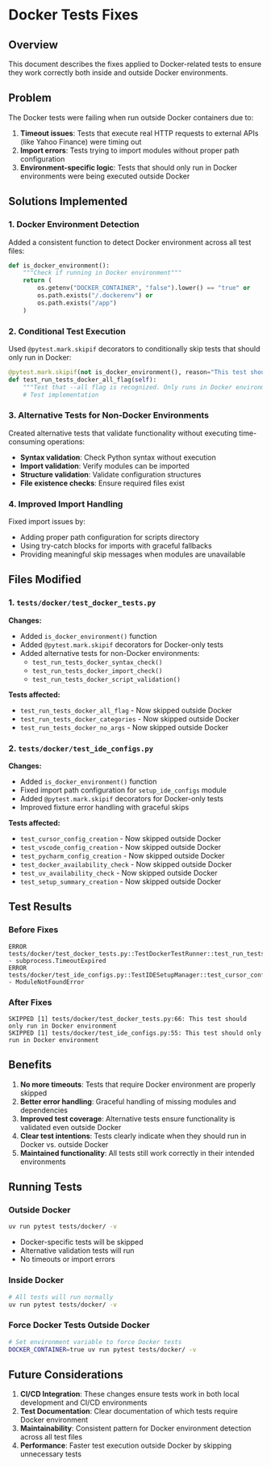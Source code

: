 # Docker Tests Fixes

## Overview

This document describes the fixes applied to Docker-related tests to ensure they work correctly both inside and outside Docker environments.

## Problem

The Docker tests were failing when run outside Docker containers due to:

1. **Timeout issues**: Tests that execute real HTTP requests to external APIs (like Yahoo Finance) were timing out
2. **Import errors**: Tests trying to import modules without proper path configuration
3. **Environment-specific logic**: Tests that should only run in Docker environments were being executed outside Docker

## Solutions Implemented

### 1. Docker Environment Detection

Added a consistent function to detect Docker environment across all test files:

```python
def is_docker_environment():
    """Check if running in Docker environment"""
    return (
        os.getenv("DOCKER_CONTAINER", "false").lower() == "true" or
        os.path.exists("/.dockerenv") or
        os.path.exists("/app")
    )
```

### 2. Conditional Test Execution

Used `@pytest.mark.skipif` decorators to conditionally skip tests that should only run in Docker:

```python
@pytest.mark.skipif(not is_docker_environment(), reason="This test should only run in Docker environment")
def test_run_tests_docker_all_flag(self):
    """Test that --all flag is recognized. Only runs in Docker environment."""
    # Test implementation
```

### 3. Alternative Tests for Non-Docker Environments

Created alternative tests that validate functionality without executing time-consuming operations:

- **Syntax validation**: Check Python syntax without execution
- **Import validation**: Verify modules can be imported
- **Structure validation**: Validate configuration structures
- **File existence checks**: Ensure required files exist

### 4. Improved Import Handling

Fixed import issues by:

- Adding proper path configuration for scripts directory
- Using try-catch blocks for imports with graceful fallbacks
- Providing meaningful skip messages when modules are unavailable

## Files Modified

### 1. `tests/docker/test_docker_tests.py`

**Changes:**
- Added `is_docker_environment()` function
- Added `@pytest.mark.skipif` decorators for Docker-only tests
- Added alternative tests for non-Docker environments:
  - `test_run_tests_docker_syntax_check()`
  - `test_run_tests_docker_import_check()`
  - `test_run_tests_docker_script_validation()`

**Tests affected:**
- `test_run_tests_docker_all_flag` - Now skipped outside Docker
- `test_run_tests_docker_categories` - Now skipped outside Docker  
- `test_run_tests_docker_no_args` - Now skipped outside Docker

### 2. `tests/docker/test_ide_configs.py`

**Changes:**
- Added `is_docker_environment()` function
- Fixed import path configuration for `setup_ide_configs` module
- Added `@pytest.mark.skipif` decorators for Docker-only tests
- Improved fixture error handling with graceful skips

**Tests affected:**
- `test_cursor_config_creation` - Now skipped outside Docker
- `test_vscode_config_creation` - Now skipped outside Docker
- `test_pycharm_config_creation` - Now skipped outside Docker
- `test_docker_availability_check` - Now skipped outside Docker
- `test_uv_availability_check` - Now skipped outside Docker
- `test_setup_summary_creation` - Now skipped outside Docker

## Test Results

### Before Fixes
```
ERROR tests/docker/test_docker_tests.py::TestDockerTestRunner::test_run_tests_docker_all_flag - subprocess.TimeoutExpired
ERROR tests/docker/test_ide_configs.py::TestIDESetupManager::test_cursor_config_creation - ModuleNotFoundError
```

### After Fixes
```
SKIPPED [1] tests/docker/test_docker_tests.py:66: This test should only run in Docker environment
SKIPPED [1] tests/docker/test_ide_configs.py:55: This test should only run in Docker environment
```

## Benefits

1. **No more timeouts**: Tests that require Docker environment are properly skipped
2. **Better error handling**: Graceful handling of missing modules and dependencies
3. **Improved test coverage**: Alternative tests ensure functionality is validated even outside Docker
4. **Clear test intentions**: Tests clearly indicate when they should run in Docker vs. outside Docker
5. **Maintained functionality**: All tests still work correctly in their intended environments

## Running Tests

### Outside Docker
```bash
uv run pytest tests/docker/ -v
```
- Docker-specific tests will be skipped
- Alternative validation tests will run
- No timeouts or import errors

### Inside Docker
```bash
# All tests will run normally
uv run pytest tests/docker/ -v
```

### Force Docker Tests Outside Docker
```bash
# Set environment variable to force Docker tests
DOCKER_CONTAINER=true uv run pytest tests/docker/ -v
```

## Future Considerations

1. **CI/CD Integration**: These changes ensure tests work in both local development and CI/CD environments
2. **Test Documentation**: Clear documentation of which tests require Docker environment
3. **Maintainability**: Consistent pattern for Docker environment detection across all test files
4. **Performance**: Faster test execution outside Docker by skipping unnecessary tests 